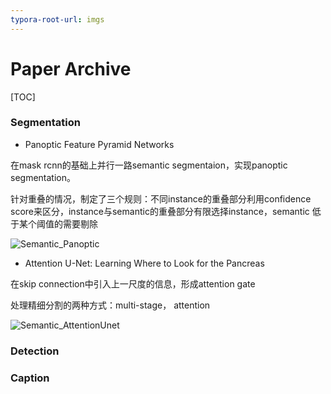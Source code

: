 ```yaml
---
typora-root-url: imgs
---
```


# Paper Archive

[TOC]

### Segmentation

- Panoptic Feature Pyramid Networks

在mask rcnn的基础上并行一路semantic segmentaion，实现panoptic segmentation。

针对重叠的情况，制定了三个规则：不同instance的重叠部分利用confidence score来区分，instance与semantic的重叠部分有限选择instance，semantic 低于某个阈值的需要剔除

![Semantic_Panoptic](/Semantic_Panoptic.png)



- Attention U-Net: Learning Where to Look for the Pancreas

在skip connection中引入上一尺度的信息，形成attention gate

处理精细分割的两种方式：multi-stage， attention

![Semantic_AttentionUnet](/Semantic_AttentionUnet.png)





### Detection



### Caption

